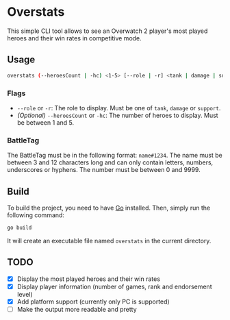 # Overstats
This simple CLI tool allows to see an Overwatch 2 player's most played heroes and their win rates in competitive mode.

## Usage
```bash
overstats (--heroesCount | -hc) <1-5> [--role | -r] <tank | damage | support> <battleTag>
```
### Flags
- `--role` or `-r`: The role to display. Must be one of `tank`, `damage` or `support`.
- _(Optional)_ `--heroesCount` or `-hc`: The number of heroes to display. Must be between 1 and 5.
### BattleTag
The BattleTag must be in the following format: `name#1234`. The name must be between 3 and 12 characters long and can only contain letters, numbers, underscores or hyphens. The number must be between 0 and 9999.

## Build
To build the project, you need to have [Go](https://golang.org/) installed. Then, simply run the following command:
```bash
go build
```
It will create an executable file named `overstats` in the current directory.

## TODO
- [X] Display the most played heroes and their win rates
- [X] Display player information (number of games, rank and endorsement level)
- [X] Add platform support (currently only PC is supported)
- [ ] Make the output more readable and pretty